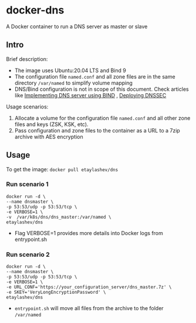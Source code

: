 # docker-dns
A Docker container to run a DNS server as master or slave

## Intro
Brief description:
- The image uses Ubuntu:20.04 LTS and Bind 9
- The configuration file `named.conf` and all zone files are in the same directory `/var/named` to simplify volume mapping
- DNS/Bind configuration is not in scope of this document. Check articles like [Implementing DNS server using BIND](https://linuxtechlab.com/configuring-dns-server-using-bind/) , [Deploying DNSSEC](https://blog.apnic.net/2019/05/23/how-to-deploying-dnssec-with-bind-and-ubuntu-server/)

Usage scenarios:
1. Allocate a volume for the configuration file `named.conf` and all other zone files and keys (ZSK, KSK, etc).
2. Pass configuration and zone files to the container as a URL to a 7zip archive with AES encryption

## Usage
To get the image: `docker pull etaylashev/dns`

### Run scenario 1
```
docker run -d \
--name dnsmaster \
-p 53:53/udp -p 53:53/tcp \
-e VERBOSE=1 \
-v  /var/k8s/dns/dns_master:/var/named \
etaylashev/dns
```

- Flag VERBOSE=1 provides more details into Docker logs from entrypoint.sh

### Run scenario 2
```
docker run -d \
--name dnsmaster \
-p 53:53/udp -p 53:53/tcp \
-e VERBOSE=1 \
-e URL_CONF='https://your_configuration_server/dns_master.7z' \
-e SKEY='VeryLongEncryptionPassword' \
etaylashev/dns
```

- `entrypoint.sh` will move all files from the archive to the folder `/var/named`
